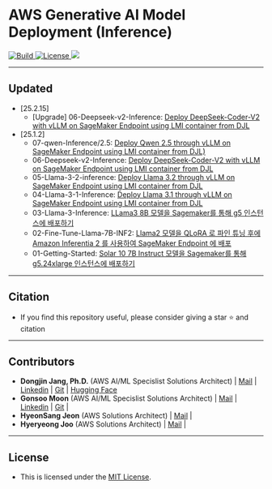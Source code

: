 <h1 align="left"><b>AWS Generative AI Model Deployment (Inference)</b></h1>
<p align="left">
    <a href="https://github.com/aws-samples">
            <img alt="Build" src="https://img.shields.io/badge/Contribution-Welcome-blue">
    </a>
    <a href="https://github.com/aws-samples/aws-ai-ml-workshop-kr/blob/master/LICENSE">
        <img alt="License" src="https://img.shields.io/badge/LICENSE-MIT-green">
    </a>
    <a href="https://hits.seeyoufarm.com"><img src="https://hits.seeyoufarm.com/api/count/incr/badge.svg?url=https%3A%2F%2Fgithub.com%2Faws-samples%2Faws-ai-ml-workshop-kr%2Ftree%2Fmaster%2Fgenai%2Faws-gen-ai-kr%2F40_inference&count_bg=%2379C83D&title_bg=%23555555&icon=&icon_color=%23E7E7E7&title=hits&edge_flat=false"/></a>
</p>

- - -

## <div id="Contents">**Updated**</div>
- [25.2.15]
    - [Upgrade] 06-Deepseek-v2-Inference: [Deploy DeepSeek-Coder-V2 with vLLM on SageMaker Endpoint using LMI container from DJL](https://github.com/aws-samples/aws-ai-ml-workshop-kr/tree/master/genai/aws-gen-ai-kr/40_inference/06-Deepseek-v2-Inference)
- [25.1.2]
    - 07-qwen-Inference/2.5: [Deploy Qwen 2.5 through vLLM on SageMaker Endpoint using LMI container from DJL)](https://github.com/aws-samples/aws-ai-ml-workshop-kr/tree/master/genai/aws-gen-ai-kr/40_inference/07-qwen-Inference/2.5)
    - 06-Deepseek-v2-Inference: [Deploy DeepSeek-Coder-V2 with vLLM on SageMaker Endpoint using LMI container from DJL](https://github.com/aws-samples/aws-ai-ml-workshop-kr/tree/master/genai/aws-gen-ai-kr/40_inference/06-Deepseek-v2-Inference)
    - 05-Llama-3-2-inference: [Deploy Llama 3.2 through vLLM on SageMaker Endpoint using LMI container from DJL](https://github.com/aws-samples/aws-ai-ml-workshop-kr/tree/master/genai/aws-gen-ai-kr/40_inference/05-Llama-3-2-inference)    
    - 04-Llama-3-1-Inference: [Deploy Llama 3.1 through vLLM on SageMaker Endpoint using LMI container from DJL](https://github.com/aws-samples/aws-ai-ml-workshop-kr/tree/master/genai/aws-gen-ai-kr/40_inference/04-Llama-3-1-Inference)    
    - 03-Llama-3-Inference: [LLama3 8B 모델을 Sagemaker를 통해 g5 인스턴스에 배포하기](https://github.com/aws-samples/aws-ai-ml-workshop-kr/tree/master/genai/aws-gen-ai-kr/40_inference/03-Llama-3-Inference)        
    - 02-Fine-Tune-Llama-7B-INF2: [Llama2 모델을 QLoRA 로 파인 튜닝 후에 Amazon Inferentia 2 를 사용하여 SageMaker Endpoint 에 배포](https://github.com/aws-samples/aws-ai-ml-workshop-kr/tree/master/genai/aws-gen-ai-kr/40_inference/02-Fine-Tune-Llama-7B-INF2)            
    - 01-Getting-Started: [Solar 10 7B Instruct 모델을 Sagemaker를 통해 g5.24xlarge 인스턴스에 배포하기](https://github.com/aws-samples/aws-ai-ml-workshop-kr/tree/master/genai/aws-gen-ai-kr/40_inference/01-Getting-Started)            
- - -

## <div id="Citation">**Citation**</div>
- <span style="#FF69B4;"> If you find this repository useful, please consider giving a star ⭐ and citation</span>

- - -

## <div id="Contributors">**Contributors**</div>
- <span style="#FF69B4;"> **Dongjin Jang, Ph.D.** (AWS AI/ML Specislist Solutions Architect) | [Mail](mailto:dongjinj@amazon.com) | [Linkedin](https://www.linkedin.com/in/dongjin-jang-kr/) | [Git](https://github.com/dongjin-ml) | [Hugging Face](https://huggingface.co/Dongjin-kr)</span>
- <span style="#FF69B4;"> **Gonsoo Moon** (AWS AI/ML Specislist Solutions Architect) | [Mail](mailto:moongons@amazon.com) | [Linkedin](https://www.linkedin.com/in/gonsoomoon/) | [Git](https://github.com/gonsoomoon-ml) | </span>
- <span style="#FF69B4;"> **HyeonSang Jeon** (AWS Solutions Architect) | [Mail](mailto:hsjeon@amazon.com) |</span>
- <span style="#FF69B4;"> **Hyeryeong Joo** (AWS Solutions Architect) | [Mail](mailto:joohyery@amazon.com) |</span>

- - -

## <div id="License">**License**</div>
- <span style="#FF69B4;"> This is licensed under the [MIT License](https://github.com/aws-samples/aws-ai-ml-workshop-kr/blob/master/LICENSE). </span>
